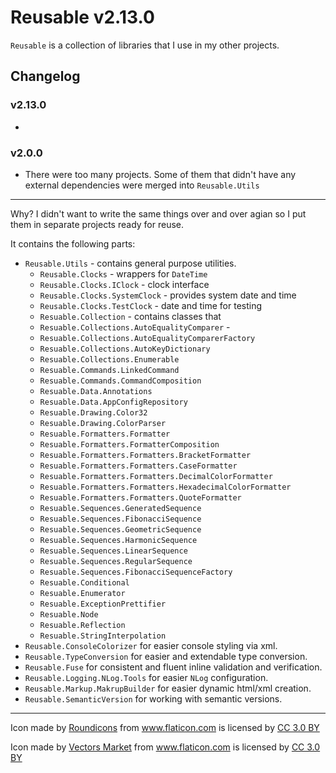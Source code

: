# Reusable v2.13.0

`Reusable` is a collection of libraries that I use in my other projects.

## Changelog

### v2.13.0

- 

### v2.0.0

- There were too many projects. Some of them that didn't have any external dependencies were merged into `Reusable.Utils`

---

Why? I didn't want to write the same things over and over agian so I put them in separate projects ready for reuse.

It contains the following parts:

- `Reusable.Utils` - contains general purpose utilities.
  - `Reusable.Clocks` - wrappers for `DateTime`
  - `Reusable.Clocks.IClock` - clock interface
  - `Reusable.Clocks.SystemClock` - provides system date and time
  - `Reusable.Clocks.TestClock` - date and time for testing
  - `Resuable.Collection` - contains classes that
  - `Resuable.Collections.AutoEqualityComparer` -
  - `Resuable.Collections.AutoEqualityComparerFactory`
  - `Resuable.Collections.AutoKeyDictionary`
  - `Resuable.Collections.Enumerable`
  - `Resuable.Commands.LinkedCommand`
  - `Resuable.Commands.CommandComposition`
  - `Resuable.Data.Annotations`
  - `Resuable.Data.AppConfigRepository`
  - `Resuable.Drawing.Color32`
  - `Resuable.Drawing.ColorParser`
  - `Resuable.Formatters.Formatter`
  - `Resuable.Formatters.FormatterComposition`
  - `Resuable.Formatters.Formatters.BracketFormatter`
  - `Resuable.Formatters.Formatters.CaseFormatter`
  - `Resuable.Formatters.Formatters.DecimalColorFormatter`
  - `Resuable.Formatters.Formatters.HexadecimalColorFormatter`
  - `Resuable.Formatters.Formatters.QuoteFormatter`
  - `Resuable.Sequences.GeneratedSequence`
  - `Resuable.Sequences.FibonacciSequence`
  - `Resuable.Sequences.GeometricSequence`
  - `Resuable.Sequences.HarmonicSequence`
  - `Resuable.Sequences.LinearSequence`
  - `Resuable.Sequences.RegularSequence`
  - `Resuable.Sequences.FibonacciSequenceFactory`
  - `Resuable.Conditional`
  - `Resuable.Enumerator`
  - `Resuable.ExceptionPrettifier`
  - `Resuable.Node`
  - `Resuable.Reflection`
  - `Resuable.StringInterpolation`
- `Reusable.ConsoleColorizer` for easier console styling via xml.
- `Reusable.TypeConversion` for easier and extendable type conversion.
- `Reusable.Fuse` for consistent and fluent inline validation and verification.
- `Reusable.Logging.NLog.Tools` for easier `NLog` configuration.
- `Reusable.Markup.MakrupBuilder` for easier dynamic html/xml creation.
- `Reusable.SemanticVersion` for working with semantic versions.

---

Icon made by [Roundicons](http://www.flaticon.com/authors/roundicons) from www.flaticon.com is licensed by <a href="http://creativecommons.org/licenses/by/3.0/" title="Creative Commons BY 3.0" target="_blank">CC 3.0 BY</a></div>

Icon made by [Vectors Market](http://www.flaticon.com/authors/vectors-market) from www.flaticon.com is licensed by <a href="http://creativecommons.org/licenses/by/3.0/" title="Creative Commons BY 3.0" target="_blank">CC 3.0 BY</a></div>

